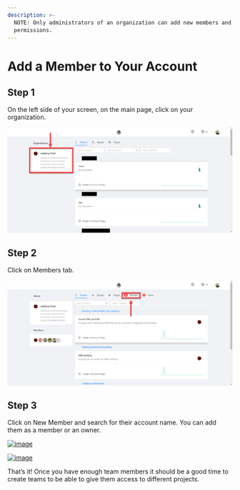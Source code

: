 ```yaml
---
description: >-
  NOTE: Only administrators of an organization can add new members and manage
  permissions.
---
```


# Add a Member to Your Account

## Step 1

On the left side of your screen, on the main page, click on your organization. 

![](../.gitbook/assets/image.png)

## Step 2

Click on Members tab.

![](../.gitbook/assets/image%20%281%29.png)

## Step 3

Click on New Member and search for their account name. You can add them as a member or an owner.

[![image](https://discourse.pollination.cloud/uploads/default/optimized/1X/13c37d96ba2bbaf6a0174a4046560fc6093aeb7b_2_690x216.png)](https://discourse.pollination.cloud/uploads/default/original/1X/13c37d96ba2bbaf6a0174a4046560fc6093aeb7b.png)

[![image](https://discourse.pollination.cloud/uploads/default/optimized/1X/37f688427407a2b729056236ff0e0e5fdfe15048_2_690x191.png)](https://discourse.pollination.cloud/uploads/default/original/1X/37f688427407a2b729056236ff0e0e5fdfe15048.png)

That’s it! Once you have enough team members it should be a good time to create teams to be able to give them access to different projects. 

